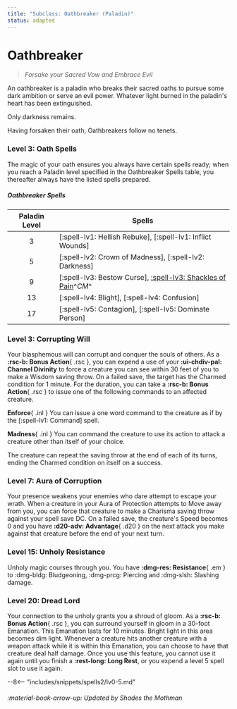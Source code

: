 ```yaml
---
title: "Subclass: Oathbreaker (Paladin)"
status: adapted
---
```


<p style="display:none">
Forsake your Sacred Vow and Embrace Evil
</p>

# Oathbreaker

> *Forsake your Sacred Vow and Embrace Evil*

An oathbreaker is a paladin who breaks their sacred oaths to pursue some dark ambition or serve an evil power. Whatever light burned in the paladin's heart has been extinguished.

Only darkness remains.

Having forsaken their oath, Oathbreakers follow no tenets.

### Level 3: Oath Spells
The magic of your oath ensures you always have certain spells ready; when you reach a Paladin level specified in the Oathbreaker Spells table, you thereafter always have the listed spells prepared.

##### Oathbreaker Spells

| Paladin Level | Spells |
|:-:|---|
| 3 | [:spell-lv1: Hellish Rebuke], [:spell-lv1: Inflict Wounds] |
| 5 | [:spell-lv2: Crown of Madness], [:spell-lv2: Darkness] |
| 9 | [:spell-lv3: Bestow Curse], [:spell-lv3: Shackles of Pain]^*CM*^ |
| 13 | [:spell-lv4: Blight], [:spell-lv4: Confusion] |
| 17 | [:spell-lv5: Contagion], [:spell-lv5: Dominate Person] |

[:spell-lv3: Shackles of Pain]: ../../spells/description/additional/homebrew.md#shackles-of-pain

### Level 3: Corrupting Will

Your blasphemous will can corrupt and conquer the souls of others. As a **:rsc-b: Bonus Action**{ .rsc }, you can expend a use of your **:ui-chdiv-pal: Channel Divinity** to force a creature you can see within 30 feet of you to make a Wisdom saving throw. On a failed save, the target has the Charmed condition for 1 minute. For the duration, you can take a **:rsc-b: Bonus Action**{ .rsc } to issue one of the following commands to an affected creature.

**Enforce**{ .inl } You can issue a one word command to the creature as if by the [:spell-lv1: Command] spell.

**Madness**{ .inl } You can command the creature to use its action to attack a creature other than itself of your choice.

The creature can repeat the saving throw at the end of each of its turns, ending the Charmed condition on itself on a success.

### Level 7: Aura of Corruption

Your presence weakens your enemies who dare attempt to escape your wrath. When a creature in your Aura of Protection attempts to Move away from you, you can force that creature to make a Charisma saving throw against your spell save DC. On a failed save, the creature's Speed becomes 0 and you have **:d20-adv: Advantage**{ .d20 } on the next attack you make against that creature before the end of your next turn.

### Level 15: Unholy Resistance

Unholy magic courses through you. You have **:dmg-res: Resistance**{ .em } to :dmg-bldg: Bludgeoning, :dmg-prcg: Piercing and :dmg-slsh: Slashing damage.

### Level 20: Dread Lord

Your connection to the unholy grants you a shroud of gloom. As a **:rsc-b: Bonus Action**{ .rsc }, you can surround yourself in gloom in a 30-foot Emanation. This Emanation lasts for 10 minutes. Bright light in this area becomes dim light. Whenever a creature hits another creature with a weapon attack while it is within this Emanation, you can choose to have that creature deal half damage. Once you use this feature, you cannot use it again until you finish a **:rest-long: Long Rest**, or you expend a level 5 spell slot to use it again.

--8<-- "includes/snippets/spells2/lv0-5.md"

###### :material-book-arrow-up: Updated by *Shades the Mothman*